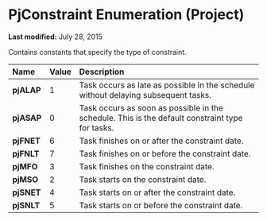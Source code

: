 
# PjConstraint Enumeration (Project)

 **Last modified:** July 28, 2015

Contains constants that specify the type of constraint.


|**Name**|**Value**|**Description**|
|:-----|:-----|:-----|
| **pjALAP**|1|Task occurs as late as possible in the schedule without delaying subsequent tasks.|
| **pjASAP**|0|Task occurs as soon as possible in the schedule. This is the default constraint type for tasks.|
| **pjFNET**|6|Task finishes on or after the constraint date.|
| **pjFNLT**|7|Task finishes on or before the constraint date.|
| **pjMFO**|3|Task finishes on the constraint date.|
| **pjMSO**|2|Task starts on the constraint date.|
| **pjSNET**|4|Task starts on or after the constraint date.|
| **pjSNLT**|5|Task starts on or before the constraint date.|
